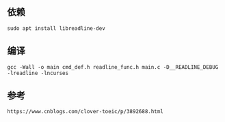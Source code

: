<!--
 * @Descripttion: 利用C readline库模拟shell用户输入,支持Tab键补全,上下键回溯历史输入
 * @version: 
 * @Author: liyu
 * @Date: 2022-06-29 05:43:36
-->
## 依赖
    sudo apt install libreadline-dev
## 编译
    gcc -Wall -o main cmd_def.h readline_func.h main.c -D__READLINE_DEBUG -lreadline -lncurses

## 参考
    https://www.cnblogs.com/clover-toeic/p/3892688.html